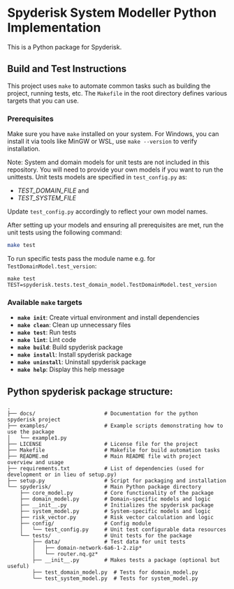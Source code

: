 # Spyderisk System Modeller Python Implementation

This is a Python package for Spyderisk.

## Build and Test Instructions

This project uses `make` to automate common tasks such as building the project,
running tests, etc. The `Makefile` in the root directory defines various
targets that you can use.

### Prerequisites

Make sure you have `make` installed on your system. For Windows, you can install
it via tools like MinGW or WSL, use `make --version` to verify installation.

Note: System and domain models for unit tests are not included in this
repository. You will need to provide your own models if you want to run the
unittests. Unit tests models are specified in `test_config.py` as:

- *TEST_DOMAIN_FILE* and
- *TEST_SYSTEM_FILE*

Update `test_config.py` accordingly to reflect your own model names.

After setting up your models and ensuring all prerequisites are met, run the
unit tests using the following command:

```sh
make test
```

To run specific tests pass the module name e.g. for
`TestDomainModel.test_version`:

```
make test TEST=spyderisk.tests.test_domain_model.TestDomainModel.test_version
```

### Available `make` targets

- **`make init`**: Create virtual environment and install dependencies
- **`make clean`**: Clean up unnecessary files
- **`make test`**: Run tests
- **`make lint`**: Lint code
- **`make build`**: Build spyderisk package
- **`make install`**: Install spyderisk package
- **`make uninstall`**: Uninstall spyderisk package
- **`make help`**: Display this help message

## Python spyderisk package structure:

```
.
├── docs/                      # Documentation for the python spyderisk project
├── examples/                  # Example scripts demonstrating how to use the package
│   └── example1.py
├── LICENSE                    # License file for the project
├── Makefile                   # Makefile for build automation tasks
├── README.md                  # Main README file with project overview and usage
├── requirements.txt           # List of dependencies (used for development or in lieu of setup.py)
├── setup.py                   # Script for packaging and installation
└── spyderisk/                 # Main Python package directory
    ├── core_model.py          # Core functionality of the package
    ├── domain_model.py        # Domain-specific models and logic
    ├── __init__.py            # Initializes the spyderisk package
    ├── system_model.py        # System-specific models and logic
    ├── risk_vector.py         # Risk vector calculation and logic
    ├── config/                # Config module
    │   └── test_config.py     # Unit test configurable data resources
    └── tests/                 # Unit tests for the package
        ├── data/              # Test data for unit tests
        │   ├── domain-network-6a6-1-2.zip*
        │   └── router.nq.gz*
        ├── __init__.py        # Makes tests a package (optional but useful)
        ├── test_domain_model.py  # Tests for domain_model.py
        └── test_system_model.py  # Tests for system_model.py
```

